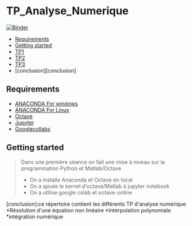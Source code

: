 # TP_Analyse_Numerique
[![Binder](https://mybinder.org/badge_logo.svg)](https://mybinder.org/v2/gh/chanez-alt/TP_Analyse_Numerique/main)


- [Requirements](#requirements)
- [Getting started](#getting-started)
- [TP1][TP1]
- [TP2][TP2]
- [TP3][TP3]
- [conclusion][conclusion]



## Requirements

* [ANACONDA For windows][ANACONDA] 
* [ANACONDA For Linux][ANACONDA]
* [Octave][oct]
* [Jupyter][Jup]
* [Googlecollabs][clb]

## Getting started 
> Dans une première séance on  fait une mise à niveau sur la programmation Python et Matlab/Octave 
> + On a installe Anaconda et Octave en local
> + On  a ajoute le kernel d'octave/Matlab à jupyter notebook
> + On a utilise google colab et octave-online 

[ANACONDA]: https://www.anaconda.com/products/individual
[Jup]: https://jupyter.org/
[oct]: https://www.gnu.org/software/octave/index
[TP1]: https://github.com/chanez-alt/TP_Analyse_Numerique/tree/main/TP1
[TP2]: https://github.com/chanez-alt/TP_Analyse_Numerique/tree/main/TP2
[TP3]: https://github.com/nevermind78/NUM_ANALYSIS/tree/main/TP3

[clb]:https://colab.research.google.com/notebooks/intro.ipynb
[conclusion]:ce répertoire contient les différents TP d'analyse numérique *Résolution d'une équation non linéaire *Interpolation polynomiale *intégration numérique


